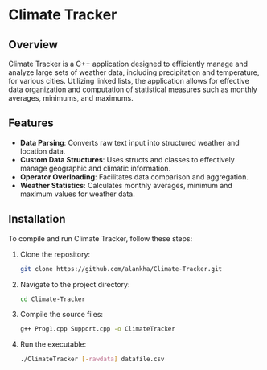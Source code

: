 
# Climate Tracker

## Overview
Climate Tracker is a C++ application designed to efficiently manage and analyze large sets of weather data, including precipitation and temperature, for various cities. Utilizing linked lists, the application allows for effective data organization and computation of statistical measures such as monthly averages, minimums, and maximums.

## Features
- **Data Parsing**: Converts raw text input into structured weather and location data.
- **Custom Data Structures**: Uses structs and classes to effectively manage geographic and climatic information.
- **Operator Overloading**: Facilitates data comparison and aggregation.
- **Weather Statistics**: Calculates monthly averages, minimum and maximum values for weather data.

## Installation
To compile and run Climate Tracker, follow these steps:

1. Clone the repository:
   ```bash
   git clone https://github.com/alankha/Climate-Tracker.git
   ```
2. Navigate to the project directory:
   ```bash
   cd Climate-Tracker
   ```
3. Compile the source files:
   ```bash
   g++ Prog1.cpp Support.cpp -o ClimateTracker
   ```
4. Run the executable:
   ```bash
   ./ClimateTracker [-rawdata] datafile.csv
   ```
